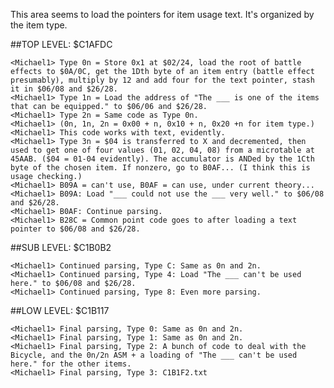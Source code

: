 This area seems to load the pointers for item usage text. It's organized by the item type.

##TOP LEVEL: $C1AFDC

    <Michael1> Type 0n = Store 0x1 at $02/24, load the root of battle effects to $0A/0C, get the 1Dth byte of an item entry (battle effect presumably), multiply by 12 and add four for the text pointer, stash it in $06/08 and $26/28.
    <Michael1> Type 1n = Load the address of "The ___ is one of the items that can be equipped." to $06/06 and $26/28.
    <Michael1> Type 2n = Same code as Type 0n.
    <Michael1> (0n, 1n, 2n = 0x00 + n, 0x10 + n, 0x20 +n for item type.)
    <Michael1> This code works with text, evidently.
    <Michael1> Type 3n = $04 is transferred to X and decremented, then used to get one of four values (01, 02, 04, 08) from a microtable at 45AAB. ($04 = 01-04 evidently). The accumulator is ANDed by the 1Cth byte of the chosen item. If nonzero, go to B0AF... (I think this is usage checking.)
    <Michael1> B09A = can't use, B0AF = can use, under current theory...
    <Michael1> B09A: Load "___ could not use the ___ very well." to $06/08 and $26/28.
    <Michael1> B0AF: Continue parsing.
    <Michael1> B28C = Common point code goes to after loading a text pointer to $06/08 and $26/28.

##SUB LEVEL: $C1B0B2

    <Michael1> Continued parsing, Type C: Same as 0n and 2n.
    <Michael1> Continued parsing, Type 4: Load "The ___ can't be used here." to $06/08 and $26/28.
    <Michael1> Continued parsing, Type 8: Even more parsing.

##LOW LEVEL: $C1B117

    <Michael1> Final parsing, Type 0: Same as 0n and 2n.
    <Michael1> Final parsing, Type 1: Same as 0n and 2n.
    <Michael1> Final parsing, Type 2: A bunch of code to deal with the Bicycle, and the 0n/2n ASM + a loading of "The ___ can't be used here." for the other items.
    <Michael1> Final parsing, Type 3: C1B1F2.txt